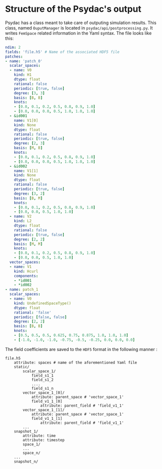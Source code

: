 # Structure of the Psydac's output
Psydac has a class meant to take care of outputing simulation results. This class, named `OuputManager` is located in `psydac/api/postprocessing.py`.
It writes `FemSpace` related information in the Yaml syntax. The file looks like this:
```yaml
ndim: 2
fields: 'file.h5' # Name of the associated HDF5 file
patches: 
- name: 'patch_0'
  scalar_spaces:
  - name: V0
    kind: H1
    dtype: float
    rational: false
    periodic: [true, false]
    degree: [3, 3]
    basis: [B, B]
    knots:
    - [0.0, 0.1, 0.2, 0.5, 0.8, 0.9, 1.0]
    - [0.0, 0.0, 0.0, 0.5, 1.0, 1.0, 1.0]
  - &id001
    name: V1[0]
    kind: None
    dtype: float
    rational: false
    periodic: [true, false]
    degree: [2, 3]
    basis: [M, B]
    knots:
    - [0.0, 0.1, 0.2, 0.5, 0.8, 0.9, 1.0]
    - [0.0, 0.0, 0.0, 0.5, 1.0, 1.0, 1.0]
  - &id002
    name: V1[1]
    kind: None
    dtype: float
    rational: false
    periodic: [true, false]
    degree: [3, 2]
    basis: [B, M]
    knots:
    - [0.0, 0.1, 0.2, 0.5, 0.8, 0.9, 1.0]
    - [0.0, 0.0, 0.5, 1.0, 1.0]
  - name: V2
    kind: L2
    dtype: float
    rational: false
    periodic: [true, false]
    degree: [2, 2]
    basis: [M, M]
    knots:
    - [0.0, 0.1, 0.2, 0.5, 0.8, 0.9, 1.0]
    - [0.0, 0.0, 0.5, 1.0, 1.0]
  vector_spaces:
  - name: V1
    kind: Hcurl
    components:
    - *id001
    - *id002
- name: patch_1
  scalar_spaces:
  - name: V0
    kind: UndefinedSpaceType()
    dtype: float
    rational: 'false'
    periodic: [false, false]
    degree: [2, 2]
    basis: [B, B]
    knots:
    - [0.5, 0.5, 0.5, 0.625, 0.75, 0.875, 1.0, 1.0, 1.0]
    - [-1.0, -1.0, -1.0, -0.75, -0.5, -0.25, 0.0, 0.0, 0.0]
```
The field coefficients are saved to the `HDF5` format in the following manner :
```
file.h5
    attribute: spaces # name of the aforementioned Yaml file 
    static/
        scalar_space_1/
            field_s1_1
            field_s1_2
            ....
            field_s1_n
        vector_space_1_[0]/
            attribute: parent_space # 'vector_space_1'
            field_v1_1_[0]
                attribute: parent_field # 'field_v1_1'
        vector_space_1_[1]/
            attribute: parent_space # 'vector_space_1'
            field_v1_1_[1]
                attribute: parent_field # 'field_v1_1'
        ...
    snapshot_1/
        attribute: time
        attribute: timestep 
        space_1/
        ...
        space_n/
    ...
    snapshot_n/
```